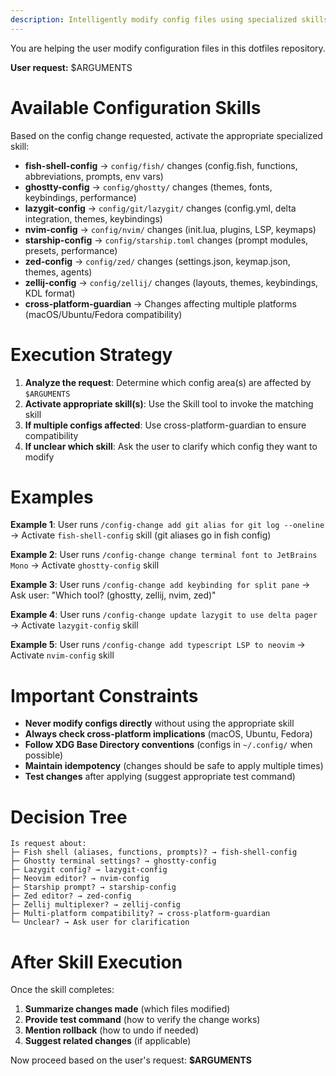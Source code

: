 ```yaml
---
description: Intelligently modify config files using specialized skills
---
```


You are helping the user modify configuration files in this dotfiles repository.

**User request:** $ARGUMENTS

# Available Configuration Skills

Based on the config change requested, activate the appropriate specialized skill:

- **fish-shell-config** → `config/fish/` changes (config.fish, functions, abbreviations, prompts, env vars)
- **ghostty-config** → `config/ghostty/` changes (themes, fonts, keybindings, performance)
- **lazygit-config** → `config/git/lazygit/` changes (config.yml, delta integration, themes, keybindings)
- **nvim-config** → `config/nvim/` changes (init.lua, plugins, LSP, keymaps)
- **starship-config** → `config/starship.toml` changes (prompt modules, presets, performance)
- **zed-config** → `config/zed/` changes (settings.json, keymap.json, themes, agents)
- **zellij-config** → `config/zellij/` changes (layouts, themes, keybindings, KDL format)
- **cross-platform-guardian** → Changes affecting multiple platforms (macOS/Ubuntu/Fedora compatibility)

# Execution Strategy

1. **Analyze the request**: Determine which config area(s) are affected by `$ARGUMENTS`
2. **Activate appropriate skill(s)**: Use the Skill tool to invoke the matching skill
3. **If multiple configs affected**: Use cross-platform-guardian to ensure compatibility
4. **If unclear which skill**: Ask the user to clarify which config they want to modify

# Examples

**Example 1**: User runs `/config-change add git alias for git log --oneline`
→ Activate `fish-shell-config` skill (git aliases go in fish config)

**Example 2**: User runs `/config-change change terminal font to JetBrains Mono`
→ Activate `ghostty-config` skill

**Example 3**: User runs `/config-change add keybinding for split pane`
→ Ask user: "Which tool? (ghostty, zellij, nvim, zed)"

**Example 4**: User runs `/config-change update lazygit to use delta pager`
→ Activate `lazygit-config` skill

**Example 5**: User runs `/config-change add typescript LSP to neovim`
→ Activate `nvim-config` skill

# Important Constraints

- **Never modify configs directly** without using the appropriate skill
- **Always check cross-platform implications** (macOS, Ubuntu, Fedora)
- **Follow XDG Base Directory conventions** (configs in `~/.config/` when possible)
- **Maintain idempotency** (changes should be safe to apply multiple times)
- **Test changes** after applying (suggest appropriate test command)

# Decision Tree

```
Is request about:
├─ Fish shell (aliases, functions, prompts)? → fish-shell-config
├─ Ghostty terminal settings? → ghostty-config
├─ Lazygit config? → lazygit-config
├─ Neovim editor? → nvim-config
├─ Starship prompt? → starship-config
├─ Zed editor? → zed-config
├─ Zellij multiplexer? → zellij-config
├─ Multi-platform compatibility? → cross-platform-guardian
└─ Unclear? → Ask user for clarification
```

# After Skill Execution

Once the skill completes:
1. **Summarize changes made** (which files modified)
2. **Provide test command** (how to verify the change works)
3. **Mention rollback** (how to undo if needed)
4. **Suggest related changes** (if applicable)

Now proceed based on the user's request: **$ARGUMENTS**
